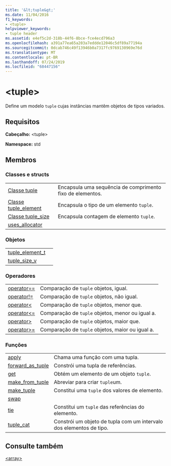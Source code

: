 ```yaml
---
title: '&lt;tuple&gt;'
ms.date: 11/04/2016
f1_keywords:
- <tuple>
helpviewer_keywords:
- tuple header
ms.assetid: e4ef5c2d-318b-44f6-8bce-fce4ecd796a3
ms.openlocfilehash: a391a77ea65a203a7eddde12046c5df89a77194a
ms.sourcegitcommit: 0dcab746c49f13946b0a7317fc9769130969e76d
ms.translationtype: MT
ms.contentlocale: pt-BR
ms.lasthandoff: 07/24/2019
ms.locfileid: "68447156"
---
```

# <a name="lttuplegt"></a>&lt;tuple&gt;

Define um modelo `tuple` cujas instâncias mantêm objetos de tipos variados.

## <a name="requirements"></a>Requisitos

**Cabeçalho:** \<tuple>

**Namespace:** std

## <a name="members"></a>Membros

### <a name="classes-and-structs"></a>Classes e structs

|||
|-|-|
|[Classe tuple](../standard-library/tuple-class.md)|Encapsula uma sequência de comprimento fixo de elementos.|
|[Classe tuple_element](../standard-library/tuple-element-class-tuple.md)|Encapsula o tipo de um elemento `tuple`.|
|[Classe tuple_size](../standard-library/tuple-size-class-tuple.md)|Encapsula contagem de elemento `tuple`.|
|[uses_allocator](../standard-library/uses-allocator-structure.md)||

### <a name="objects"></a>Objetos

|||
|-|-|
|[tuple_element_t](../standard-library/tuple-functions.md#tuple_element_t)||
|[tuple_size_v](../standard-library/tuple-functions.md#tuple_size_v)||

### <a name="operators"></a>Operadores

|||
|-|-|
|[operator==](../standard-library/tuple-operators.md#op_eq_eq)|Comparação de `tuple` objetos, igual.|
|[operator!=](../standard-library/tuple-operators.md#op_neq)|Comparação de `tuple` objetos, não igual.|
|[operator<](../standard-library/tuple-operators.md#op_lt)|Comparação de `tuple` objetos, menor que.|
|[operator<=](../standard-library/tuple-operators.md#op_lt_eq)|Comparação de `tuple` objetos, menor ou igual a.|
|[operator>](../standard-library/tuple-operators.md#op_gt)|Comparação de `tuple` objetos, maior que.|
|[operator>=](../standard-library/tuple-operators.md#op_gt_eq)|Comparação de `tuple` objetos, maior ou igual a.|

### <a name="functions"></a>Funções

|||
|-|-|
|[apply](../standard-library/tuple-functions.md#apply)|Chama uma função com uma tupla.|
|[forward_as_tuple](../standard-library/tuple-functions.md#forward)|Constrói uma tupla de referências.|
|[get](../standard-library/tuple-functions.md#get)|Obtém um elemento de um objeto `tuple`.|
|[make_from_tuple](../standard-library/tuple-functions.md#make_from_tuple)|Abreviar para criar `tuple`um.|
|[make_tuple](../standard-library/tuple-functions.md#make_tuple)|Constitui uma `tuple` dos valores de elemento.|
|[swap](../standard-library/tuple-functions.md#swap)||
|[tie](../standard-library/tuple-functions.md#tie)|Constitui um `tuple` das referências do elemento.|
|[tuple_cat](../standard-library/tuple-functions.md#tuple_cat)|Constrói um objeto de tupla com um intervalo dos elementos de tipo.|

## <a name="see-also"></a>Consulte também

[\<array>](../standard-library/array.md)
